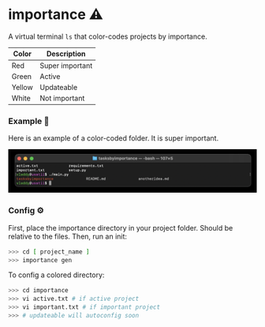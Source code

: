 # importance ⚠️

A virtual terminal ```ls``` that color-codes projects by importance.

| Color	      | Description		|
| ----------- | ---------------	|
| Red	      | Super important	|
| Green       | Active			|
| Yellow	  | Updateable		|
| White		  | Not important	|

### Example 🎨

Here is an example of a color-coded folder. It is super important.

![Here is an example of an important tab](https://github.com/VladUsatii/importance/blob/main/demo.png?raw=true)


### Config ⚙️

First, place the importance directory in your project folder. Should be relative to the files. Then, run an init:

```bash
>>> cd [ project_name ]
>>> importance gen
```

To config a colored directory:

```bash
>>> cd importance
>>> vi active.txt # if active project
>>> vi important.txt # if important project
>>> # updateable will autoconfig soon
```
